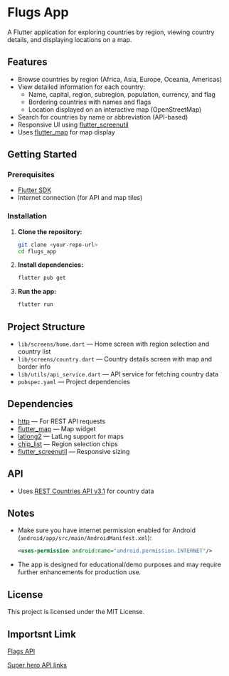 # Flugs App

A Flutter application for exploring countries by region, viewing country details, and displaying locations on a map.

## Features

- Browse countries by region (Africa, Asia, Europe, Oceania, Americas)
- View detailed information for each country:
  - Name, capital, region, subregion, population, currency, and flag
  - Bordering countries with names and flags
  - Location displayed on an interactive map (OpenStreetMap)
- Search for countries by name or abbreviation (API-based)
- Responsive UI using [flutter_screenutil](https://pub.dev/packages/flutter_screenutil)
- Uses [flutter_map](https://pub.dev/packages/flutter_map) for map display

## Getting Started

### Prerequisites

- [Flutter SDK](https://flutter.dev/docs/get-started/install)
- Internet connection (for API and map tiles)

### Installation

1. **Clone the repository:**
   ```sh
   git clone <your-repo-url>
   cd flugs_app
   ```

2. **Install dependencies:**
   ```sh
   flutter pub get
   ```

3. **Run the app:**
   ```sh
   flutter run
   ```

## Project Structure

- `lib/screens/home.dart` — Home screen with region selection and country list
- `lib/screens/country.dart` — Country details screen with map and border info
- `lib/utils/api_service.dart` — API service for fetching country data
- `pubspec.yaml` — Project dependencies

## Dependencies

- [http](https://pub.dev/packages/http) — For REST API requests
- [flutter_map](https://pub.dev/packages/flutter_map) — Map widget
- [latlong2](https://pub.dev/packages/latlong2) — LatLng support for maps
- [chip_list](https://pub.dev/packages/chip_list) — Region selection chips
- [flutter_screenutil](https://pub.dev/packages/flutter_screenutil) — Responsive sizing

## API

- Uses [REST Countries API v3.1](https://restcountries.com/) for country data

## Notes

- Make sure you have internet permission enabled for Android (`android/app/src/main/AndroidManifest.xml`):
  ```xml
  <uses-permission android:name="android.permission.INTERNET"/>
  ```
- The app is designed for educational/demo purposes and may require further enhancements for production use.

## License

This project is licensed under the MIT License.

## Importsnt Limk 

[Flags API](https://restcountries.com/)

[Super hero API links](https://superheroapi.com/)
